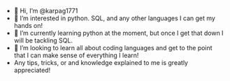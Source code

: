 - 👋 Hi, I’m @karpag1771
- 👀 I’m interested in python. SQL, and any other languages I can get my hands on!
- 🌱 I’m currently learning python at the moment, but once I get that down I will be tackling SQL.
- 💞️ I’m looking to learn all about coding languages and get to the point that I can make sense of everything I learn!
- Any tips, tricks, or and knowledge explained to me is greatly appreciated!
<!---
karpag1771/karpag1771 is a ✨ special ✨ repository because its `README.md` (this file) appears on your GitHub profile.
You can click the Preview link to take a look at your changes.
--->
